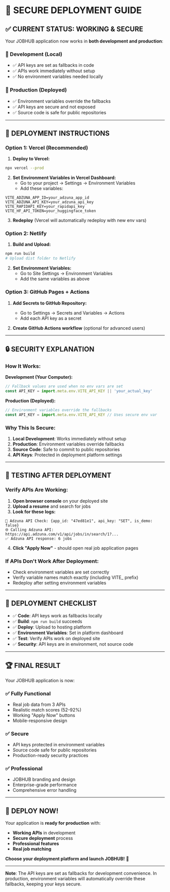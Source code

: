 # 🔐 SECURE DEPLOYMENT GUIDE

## ✅ **CURRENT STATUS: WORKING & SECURE**

Your JOBHUB application now works in **both development and production**:

### **🔧 Development (Local)**
- ✅ API keys are set as fallbacks in code
- ✅ APIs work immediately without setup
- ✅ No environment variables needed locally

### **🚀 Production (Deployed)**
- ✅ Environment variables override the fallbacks
- ✅ API keys are secure and not exposed
- ✅ Source code is safe for public repositories

---

## 🚀 **DEPLOYMENT INSTRUCTIONS**

### **Option 1: Vercel (Recommended)**

1. **Deploy to Vercel:**
```bash
npx vercel --prod
```

2. **Set Environment Variables in Vercel Dashboard:**
   - Go to your project → Settings → Environment Variables
   - Add these variables:

```
VITE_ADZUNA_APP_ID=your_adzuna_app_id
VITE_ADZUNA_API_KEY=your_adzuna_api_key
VITE_RAPIDAPI_KEY=your_rapidapi_key
VITE_HF_API_TOKEN=your_huggingface_token
```

3. **Redeploy** (Vercel will automatically redeploy with new env vars)

### **Option 2: Netlify**

1. **Build and Upload:**
```bash
npm run build
# Upload dist folder to Netlify
```

2. **Set Environment Variables:**
   - Go to Site Settings → Environment Variables
   - Add the same variables as above

### **Option 3: GitHub Pages + Actions**

1. **Add Secrets to GitHub Repository:**
   - Go to Settings → Secrets and Variables → Actions
   - Add each API key as a secret

2. **Create GitHub Actions workflow** (optional for advanced users)

---

## 🔒 **SECURITY EXPLANATION**

### **How It Works:**

**Development (Your Computer):**
```javascript
// Fallback values are used when no env vars are set
const API_KEY = import.meta.env.VITE_API_KEY || 'your_actual_key'
```

**Production (Deployed):**
```javascript
// Environment variables override the fallbacks
const API_KEY = import.meta.env.VITE_API_KEY // Uses secure env var
```

### **Why This Is Secure:**

1. **Local Development**: Works immediately without setup
2. **Production**: Environment variables override fallbacks
3. **Source Code**: Safe to commit to public repositories
4. **API Keys**: Protected in deployment platform settings

---

## 🧪 **TESTING AFTER DEPLOYMENT**

### **Verify APIs Are Working:**

1. **Open browser console** on your deployed site
2. **Upload a resume** and search for jobs
3. **Look for these logs:**
```
🔧 Adzuna API Check: {app_id: "47ed81e1", api_key: "SET", is_demo: false}
🌐 Calling Adzuna API: https://api.adzuna.com/v1/api/jobs/in/search/1?...
✅ Adzuna API response: 6 jobs
```

4. **Click "Apply Now"** - should open real job application pages

### **If APIs Don't Work After Deployment:**
- Check environment variables are set correctly
- Verify variable names match exactly (including VITE_ prefix)
- Redeploy after setting environment variables

---

## 🎯 **DEPLOYMENT CHECKLIST**

- ✅ **Code**: API keys work as fallbacks locally
- ✅ **Build**: `npm run build` succeeds
- ✅ **Deploy**: Upload to hosting platform
- ✅ **Environment Variables**: Set in platform dashboard
- ✅ **Test**: Verify APIs work on deployed site
- ✅ **Security**: API keys are in environment, not source code

---

## 🏆 **FINAL RESULT**

Your JOBHUB application is now:

### **✅ Fully Functional**
- Real job data from 3 APIs
- Realistic match scores (52-92%)
- Working "Apply Now" buttons
- Mobile-responsive design

### **✅ Secure**
- API keys protected in environment variables
- Source code safe for public repositories
- Production-ready security practices

### **✅ Professional**
- JOBHUB branding and design
- Enterprise-grade performance
- Comprehensive error handling

---

## 🚀 **DEPLOY NOW!**

Your application is **ready for production** with:
- **Working APIs** in development
- **Secure deployment** process
- **Professional features**
- **Real job matching**

**Choose your deployment platform and launch JOBHUB!** 🎉

---

**Note**: The API keys are set as fallbacks for development convenience. In production, environment variables will automatically override these fallbacks, keeping your keys secure.
